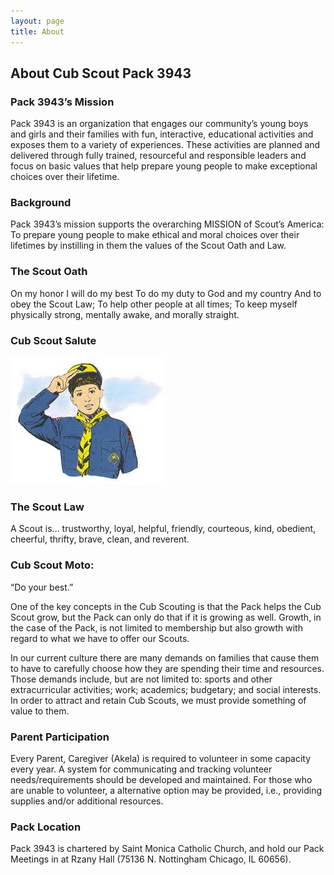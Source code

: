 ```yaml
---
layout: page
title: About
---
```


## About Cub Scout Pack 3943

### Pack 3943’s Mission

Pack 3943 is an organization that engages our community’s young boys and girls and their families with fun, interactive, educational activities and exposes them to a variety of experiences. These activities are planned and delivered through fully trained, resourceful and responsible leaders and focus on basic values that help prepare young people to make exceptional choices over their lifetime.

### Background

Pack 3943’s mission supports the overarching MISSION of Scout’s America:
To prepare young people to make ethical and moral choices over their lifetimes by instilling in them the values of the Scout Oath and Law.

### The Scout Oath

On my honor I will do my best
To do my duty to God and my country
And to obey the Scout Law;
To help other people at all times;
To keep myself physically strong,
mentally awake, and morally straight.

### Cub Scout Salute

![image](cubscout.png)

### The Scout Law

A Scout is…
trustworthy,
loyal,
helpful,
friendly,
courteous,
kind,
obedient,
cheerful,
thrifty,
brave,
clean,
and reverent.

### Cub Scout Moto:

“Do your best.”

One of the key concepts in the Cub Scouting is that the Pack helps the Cub Scout grow, but the Pack can only do that if it is growing as well. Growth, in the case of the Pack, is not limited to membership but also growth with regard to what we have to offer our Scouts.

In our current culture there are many demands on families that cause them to have to carefully choose how they are spending their time and resources. Those demands include, but are not limited to: sports and other extracurricular activities; work; academics; budgetary; and social interests. In order to attract and retain Cub Scouts, we must provide something of value to them.

### Parent Participation

Every Parent, Caregiver (Akela) is required to volunteer in some capacity every year. A system for communicating and tracking volunteer needs/requirements should be developed and maintained. For those who are unable to volunteer, a alternative option may be provided, i.e., providing supplies and/or additional resources.

### Pack Location

Pack 3943 is chartered by Saint Monica Catholic Church, and hold our Pack Meetings in at Rzany Hall (75136 N. Nottingham Chicago, IL 60656).
